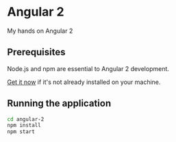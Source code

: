 # Angular 2 

My hands on Angular 2

## Prerequisites

Node.js and npm are essential to Angular 2 development. 
    
<a href="https://docs.npmjs.com/getting-started/installing-node" target="_blank" title="Installing Node.js and updating npm">
Get it now</a> if it's not already installed on your machine.


## Running the application
```bash
cd angular-2
npm install
npm start
```


